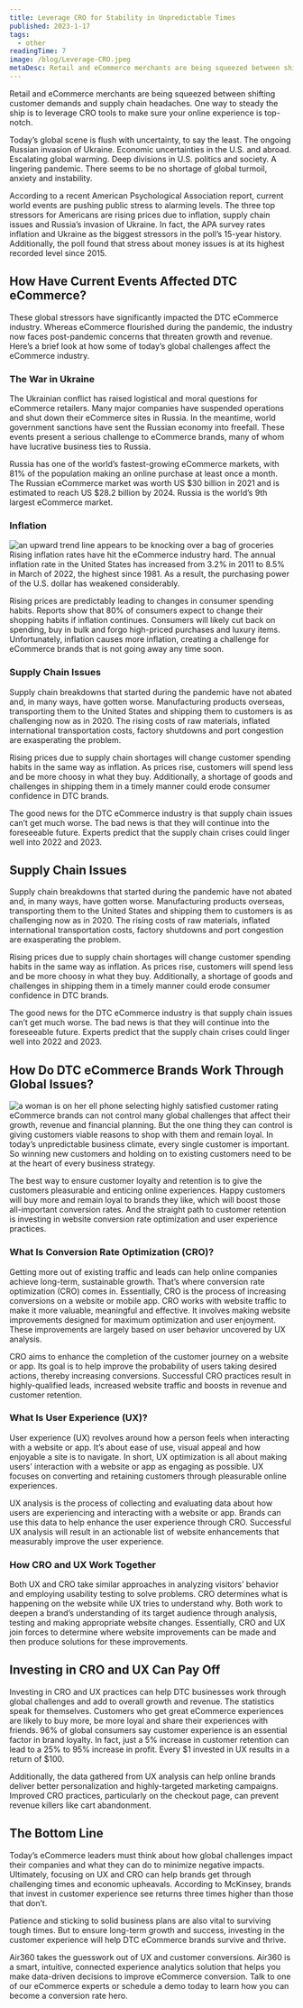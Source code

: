 ```yaml
---
title: Leverage CRO for Stability in Unpredictable Times
published: 2023-1-17
tags: 
  - other
readingTime: 7
image: /blog/Leverage-CRO.jpeg
metaDesc: Retail and eCommerce merchants are being squeezed between shifting customer demands and supply chain headaches. One way to steady the ship is to leverage CRO tools to make sure your online experience is top-notch.
---
```


Retail and eCommerce merchants are being squeezed between shifting customer demands and supply chain headaches. One way to steady the ship is to leverage CRO tools to make sure your online experience is top-notch.

Today’s global scene is flush with uncertainty, to say the least. The ongoing Russian invasion of Ukraine. Economic uncertainties in the U.S. and abroad. Escalating global warming. Deep divisions in U.S. politics and society. A lingering pandemic. There seems to be no shortage of global turmoil, anxiety and instability.

According to a recent American Psychological Association report, current world events are pushing public stress to alarming levels. The three top stressors for Americans are rising prices due to inflation, supply chain issues and Russia’s invasion of Ukraine. In fact, the APA survey rates inflation and Ukraine as the biggest stressors in the poll’s 15-year history. Additionally, the poll found that stress about money issues is at its highest recorded level since 2015.

## How Have Current Events Affected DTC eCommerce?
These global stressors have significantly impacted the DTC eCommerce industry. Whereas eCommerce flourished during the pandemic, the industry now faces post-pandemic concerns that threaten growth and revenue. Here’s a brief look at how some of today’s global challenges affect the eCommerce industry.

### The War in Ukraine
The Ukrainian conflict has raised logistical and moral questions for eCommerce retailers. Many major companies have suspended operations and shut down their eCommerce sites in Russia. In the meantime, world government sanctions have sent the Russian economy into freefall. These events present a serious challenge to eCommerce brands, many of whom have lucrative business ties to Russia.

Russia has one of the world’s fastest-growing eCommerce markets, with 81% of the population making an online purchase at least once a month. The Russian eCommerce market was worth US $30 billion in 2021 and is estimated to reach US $28.2 billion by 2024. Russia is the world’s 9th largest eCommerce market.

### Inflation
![an upward trend line appears to be knocking over a bag of groceries](/blog/leverate-cro-for-predictability-in-uncertain-times-1.webp)
Rising inflation rates have hit the eCommerce industry hard. The annual inflation rate in the United States has increased from 3.2% in 2011 to 8.5% in March of 2022, the highest since 1981. As a result, the purchasing power of the U.S. dollar has weakened considerably. 

Rising prices are predictably leading to changes in consumer spending habits. Reports show that 80% of consumers expect to change their shopping habits if inflation continues. Consumers will likely cut back on spending, buy in bulk and forgo high-priced purchases and luxury items. Unfortunately, inflation causes more inflation, creating a challenge for eCommerce brands that is not going away any time soon.

### Supply Chain Issues
Supply chain breakdowns that started during the pandemic have not abated and, in many ways, have gotten worse. Manufacturing products overseas, transporting them to the United States and shipping them to customers is as challenging now as in 2020. The rising costs of raw materials, inflated international transportation costs, factory shutdowns and port congestion are exasperating the problem. 

Rising prices due to supply chain shortages will change customer spending habits in the same way as inflation. As prices rise, customers will spend less and be more choosy in what they buy. Additionally, a shortage of goods and challenges in shipping them in a timely manner could erode consumer confidence in DTC brands. 

The good news for the DTC eCommerce industry is that supply chain issues can’t get much worse. The bad news is that they will continue into the foreseeable future. Experts predict that the supply chain crises could linger well into 2022 and 2023.

## Supply Chain Issues
Supply chain breakdowns that started during the pandemic have not abated and, in many ways, have gotten worse. Manufacturing products overseas, transporting them to the United States and shipping them to customers is as challenging now as in 2020. The rising costs of raw materials, inflated international transportation costs, factory shutdowns and port congestion are exasperating the problem. 

Rising prices due to supply chain shortages will change customer spending habits in the same way as inflation. As prices rise, customers will spend less and be more choosy in what they buy. Additionally, a shortage of goods and challenges in shipping them in a timely manner could erode consumer confidence in DTC brands. 

The good news for the DTC eCommerce industry is that supply chain issues can’t get much worse. The bad news is that they will continue into the foreseeable future. Experts predict that the supply chain crises could linger well into 2022 and 2023.
## How Do DTC eCommerce Brands Work Through Global Issues?
![a woman is on her ell phone selecting highly satisfied customer rating](/blog/leverage-cro-for-stability-in-unpredictable-times-2.webp)
eCommerce brands can not control many global challenges that affect their growth, revenue and financial planning. But the one thing they can control is giving customers viable reasons to shop with them and remain loyal. In today’s unpredictable business climate, every single customer is important. So winning new customers and holding on to existing customers need to be at the heart of every business strategy. 

The best way to ensure customer loyalty and retention is to give the customers pleasurable and enticing online experiences. Happy customers will buy more and remain loyal to brands they like, which will boost those all-important conversion rates. And the straight path to customer retention is investing in website conversion rate optimization and user experience practices.
### What Is Conversion Rate Optimization (CRO)?
Getting more out of existing traffic and leads can help online companies achieve long-term, sustainable growth. That’s where conversion rate optimization (CRO) comes in. Essentially, CRO is the process of increasing conversions on a website or mobile app. CRO works with website traffic to make it more valuable, meaningful and effective. It involves making website improvements designed for maximum optimization and user enjoyment. These improvements are largely based on user behavior uncovered by UX analysis.

CRO aims to enhance the completion of the customer journey on a website or app. Its goal is to help improve the probability of users taking desired actions, thereby increasing conversions. Successful CRO practices result in highly-qualified leads, increased website traffic and boosts in revenue and customer retention.

### What Is User Experience (UX)?
User experience (UX) revolves around how a person feels when interacting with a website or app. It’s about ease of use, visual appeal and how enjoyable a site is to navigate. In short, UX optimization is all about making users’ interaction with a website or app as engaging as possible. UX focuses on converting and retaining customers through pleasurable online experiences. 

UX analysis is the process of collecting and evaluating data about how users are experiencing and interacting with a website or app. Brands can use this data to help enhance the user experience through CRO. Successful UX analysis will result in an actionable list of website enhancements that measurably improve the user experience.

### How CRO and UX Work Together
Both UX and CRO take similar approaches in analyzing visitors’ behavior and employing usability testing to solve problems. CRO determines what is happening on the website while UX tries to understand why. Both work to deepen a brand’s understanding of its target audience through analysis, testing and making appropriate website changes. Essentially, CRO and UX join forces to determine where website improvements can be made and then produce solutions for these improvements.

## Investing in CRO and UX Can Pay Off
Investing in CRO and UX practices can help DTC businesses work through global challenges and add to overall growth and revenue. The statistics speak for themselves. Customers who get great eCommerce experiences are likely to buy more, be more loyal and share their experiences with friends. 96% of global consumers say customer experience is an essential factor in brand loyalty. In fact, just a 5% increase in customer retention can lead to a 25% to 95% increase in profit. Every $1 invested in UX results in a return of $100.

Additionally, the data gathered from UX analysis can help online brands deliver better personalization and highly-targeted marketing campaigns. Improved CRO practices, particularly on the checkout page, can prevent revenue killers like cart abandonment.

## The Bottom Line
Today’s eCommerce leaders must think about how global challenges impact their companies and what they can do to minimize negative impacts. Ultimately, focusing on UX and CRO can help brands get through challenging times and economic upheavals. According to McKinsey, brands that invest in customer experience see returns three times higher than those that don’t.

Patience and sticking to solid business plans are also vital to surviving tough times. But to ensure long-term growth and success, investing in the customer experience will help DTC eCommerce brands survive and thrive.

Air360 takes the guesswork out of UX and customer conversions. Air360 is a smart, intuitive, connected experience analytics solution that helps you make data-driven decisions to improve eCommerce conversion. Talk to one of our eCommerce experts or schedule a demo today to learn how you can become a conversion rate hero.